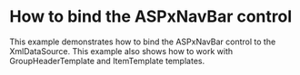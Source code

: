 # How to bind the ASPxNavBar control


<p>This example demonstrates how to bind the ASPxNavBar control to the XmlDataSource. This example also shows how to work with GroupHeaderTemplate and ItemTemplate templates.</p>

<br/>


